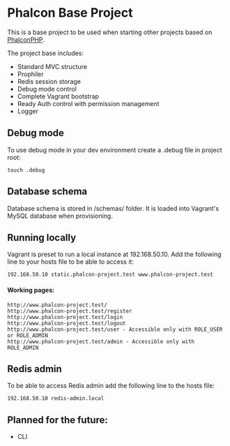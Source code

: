 # Phalcon Base Project

This is a base project to be used when starting other projects based on [PhalconPHP](https://phalconphp.com/).

The project base includes:
- Standard MVC structure
- Prophiler
- Redis session storage
- Debug mode control
- Complete Vagrant bootstrap
- Ready Auth control with permission management
- Logger

## Debug mode
To use debug mode in your dev environment create a .debug file in project root:
```
touch .debug
```

## Database schema
Database schema is stored in /schemas/ folder. It is loaded into Vagrant's MySQL database when provisioning.

## Running locally
Vagrant is preset to run a local instance at 192.168.50.10. Add the following line to your hosts file to be able to access it:
```
192.168.50.10 static.phalcon-project.test www.phalcon-project.test
```
#### Working pages:
```
http://www.phalcon-project.test/
http://www.phalcon-project.test/register
http://www.phalcon-project.test/login
http://www.phalcon-project.test/logout
http://www.phalcon-project.test/user - Accessible only with ROLE_USER or ROLE_ADMIN
http://www.phalcon-project.test/admin - Accessible only with ROLE_ADMIN
```

## Redis admin
To be able to access Redis admin add the following line to the hosts file:
```
192.168.50.10 redis-admin.local
```

## Planned for the future:
- CLI